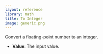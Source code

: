 ```yaml
---
layout: reference
library: math
title: To Integer
image: generic.png
---
```

Convert a floating-point number to an integer.

* **Value**: The input value.
